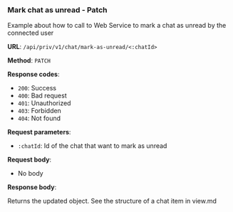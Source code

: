 ### Mark chat as unread - Patch

Example about how to call to Web Service to mark a chat as unread by the connected user

**URL**: `/api/priv/v1/chat/mark-as-unread/<:chatId>`

**Method**: `PATCH`

**Response codes**: 
* `200`: Success
* `400`: Bad request
* `401`: Unauthorized
* `403`: Forbidden
* `404`: Not found

**Request parameters**:
* `:chatId`: Id of the chat that want to mark as unread
  
**Request body**: 
* No body

**Response body**:

Returns the updated object. See the structure of a chat item in view.md